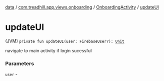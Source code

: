 [data](../../index.md) / [com.treadhill.app.views.onboarding](../index.md) / [OnboardingActivity](index.md) / [updateUI](./update-u-i.md)

# updateUI

(JVM) `private fun updateUI(user: FirebaseUser?): `[`Unit`](https://kotlinlang.org/api/latest/jvm/stdlib/kotlin/-unit/index.html)

navigate to main activity if login sucessful

### Parameters

`user` - 